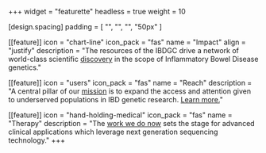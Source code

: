 +++
widget = "featurette"
headless = true
weight = 10

[design.spacing]
  padding = [ "", "", "", "50px" ]

[[feature]]
icon = "chart-line"
icon_pack = "fas"
name = "Impact"
align = "justify"
description = "The resources of the IBDGC drive a network of world-class scientific [discovery](news) in the scope of Inflammatory Bowel Disease genetics."

[[feature]]
icon = "users"
icon_pack = "fas"
name = "Reach"
description = "A central pillar of our [mission](about) is to expand the access and attention given to underserved populations in IBD genetic research. [Learn more.](patients)"

[[feature]]
icon = "hand-holding-medical"
icon_pack = "fas"
name = "Therapy"
description = "The [work we do now](research) sets the stage for advanced clinical applications which leverage next generation sequencing technology."
+++
